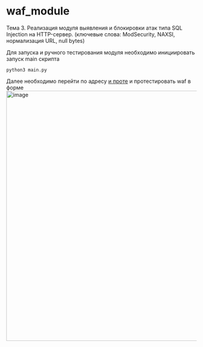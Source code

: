 # waf_module

Тема 3. Реализация модуля выявления и блокировки атак типа SQL Injection на HTTP-сервер. (ключевые слова: ModSecurity, NAXSI, нормализация URL, null bytes)

Для запуска и ручного тестирования модуля необходимо инициировать запуск main скрипта
```
python3 main.py
```
Далее необходимо перейти по адресу [и проте](http://127.0.0.1:5000) и протестировать waf в форме
<img width="662" alt="image" src="https://github.com/BurovnikovEvgeniy/waf_module/assets/71849985/e772c5e7-5242-404f-a717-9deb1f433f7d">
